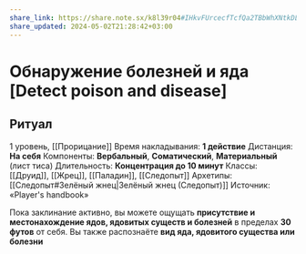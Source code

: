 ```yaml
---
share_link: https://share.note.sx/k8l39r04#IHkvFUrcecfTcfQa2TBbWhXNtkDLmCXPslYRcD2WuN4
share_updated: 2024-05-02T21:28:42+03:00
---
```

# Обнаружение болезней и яда [Detect poison and disease]
## Ритуал
1 уровень, [[Прорицание]]
Время накладывания: **1 действие**
Дистанция: **На себя**
Компоненты: **Вербальный**, **Соматический**, **Материальный** (лист тиса)
Длительность: **Концентрация до 10 минут**
Классы: [[Друид]], [[Жрец]], [[Паладин]], [[Следопыт]]
Архетипы: [[Следопыт#Зелёный жнец|Зелёный жнец (Следопыт)]]
Источник: «Player's handbook»

Пока заклинание активно, вы можете ощущать **присутствие и местонахождение ядов, ядовитых существ и болезней** в пределах **30 футов** от себя. Вы также распознаёте **вид яда, ядовитого существа или болезни**